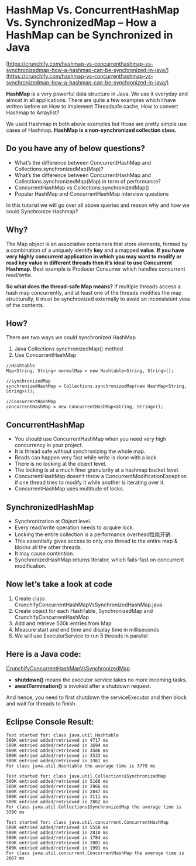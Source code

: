# HashMap Vs. ConcurrentHashMap Vs. SynchronizedMap – How a HashMap can be Synchronized in Java #

[https://crunchify.com/hashmap-vs-concurrenthashmap-vs-synchronizedmap-how-a-hashmap-can-be-synchronized-in-java/](https://crunchify.com/hashmap-vs-concurrenthashmap-vs-synchronizedmap-how-a-hashmap-can-be-synchronized-in-java/)

**HashMap** is a very powerful data structure in Java. We use it everyday and almost in all applications. There are quite a few examples which I have written before on How to Implement Threadsafe cache, How to convert Hashmap to Arraylist?

We used Hashmap in both above examples but those are pretty simple use cases of Hashmap. **HashMap is a non-synchronized collection class.**

## Do you have any of below questions? ##

- What’s the difference between ConcurrentHashMap and Collections.synchronizedMap(Map)?
- What’s the difference between ConcurrentHashMap and Collections.synchronizedMap(Map) in term of performance?
- ConcurrentHashMap vs Collections.synchronizedMap()
- Popular HashMap and ConcurrentHashMap interview questions

In this tutorial we will go over all above queries and reason why and how we could Synchronize Hashmap?

## Why? ##

The Map object is an associative containers that store elements, formed by a combination of a uniquely identify **key** and a mapped **value**. **If you have very highly concurrent application in which you may want to modify or read key value in different threads then it’s ideal to use Concurrent Hashmap.** Best example is Producer Consumer which handles concurrent read/write.

**So what does the thread-safe Map means?** If multiple threads access a hash map concurrently, and at least one of the threads modifies the map structurally, it must be synchronized externally to avoid an inconsistent view of the contents.

## How? ##

There are two ways we could synchronized HashMap

1. Java Collections synchronizedMap() method
2. Use ConcurrentHashMap

```
//Hashtable
Map<String, String> normalMap = new Hashtable<String, String>();
 
//synchronizedMap
synchronizedHashMap = Collections.synchronizedMap(new HashMap<String, String>());
 
//ConcurrentHashMap
concurrentHashMap = new ConcurrentHashMap<String, String>();
```

## ConcurrentHashMap ##

- You should use ConcurrentHashMap when you need very high concurrency in your project.
- It is thread safe without synchronizing the whole map.
- Reads can happen very fast while write is done with a lock.
- There is no locking at the object level.
- The locking is at a much finer granularity at a hashmap bucket level.
- ConcurrentHashMap doesn’t throw a ConcurrentModificationException if one thread tries to modify it while another is iterating over it.
- ConcurrentHashMap uses multitude of locks.


## SynchronizedHashMap ##

- Synchronization at Object level.
- Every read/write operation needs to acquire lock.
- Locking the entire collection is a performance overhead性能开销.
- This essentially gives access to only one thread to the entire map & blocks all the other threads.
- It may cause contention.
- SynchronizedHashMap returns Iterator, which fails-fast on concurrent modification.

## Now let’s take a look at code ##
1. Create class CrunchifyConcurrentHashMapVsSynchronizedHashMap.java
2. Create object for each HashTable, SynchronizedMap and CrunchifyConcurrentHashMap
3. Add and retrieve 500k entries from Map
4. Measure start and end time and display time in milliseconds
5. We will use ExecutorService to run 5 threads in parallel

## Here is a Java code: ##

[CrunchifyConcurrentHashMapVsSynchronizedMap](CrunchifyConcurrentHashMapVsSynchronizedMap.java)

- **shutdown()** means the executor service takes no more incoming tasks.
- **awaitTermination()** is invoked after a shutdown request.

And hence, you need to first shutdown the serviceExecutor and then block and wait for threads to finish.

## Eclipse Console Result: ##

	Test started for: class java.util.Hashtable
	500K entried added/retrieved in 4717 ms
	500K entried added/retrieved in 3694 ms
	500K entried added/retrieved in 3586 ms
	500K entried added/retrieved in 3533 ms
	500K entried added/retrieved in 3361 ms
	For class java.util.Hashtable the average time is 3778 ms
	
	Test started for: class java.util.Collections$SynchronizedMap
	500K entried added/retrieved in 5166 ms
	500K entried added/retrieved in 2966 ms
	500K entried added/retrieved in 2847 ms
	500K entried added/retrieved in 3111 ms
	500K entried added/retrieved in 2862 ms
	For class java.util.Collections$SynchronizedMap the average time is 3390 ms
	
	Test started for: class java.util.concurrent.ConcurrentHashMap
	500K entried added/retrieved in 5550 ms
	500K entried added/retrieved in 2010 ms
	500K entried added/retrieved in 1784 ms
	500K entried added/retrieved in 2001 ms
	500K entried added/retrieved in 1991 ms
	For class java.util.concurrent.ConcurrentHashMap the average time is 2667 ms





